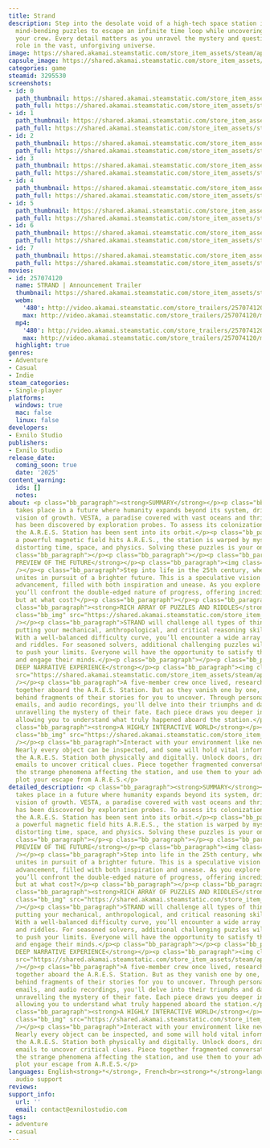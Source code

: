```yaml
---
title: Strand
description: Step into the desolate void of a high-tech space station in STRAND. Face
  mind-bending puzzles to escape an infinite time loop while uncovering the fate of
  your crew. Every detail matters as you unravel the mystery and question humanity’s
  role in the vast, unforgiving universe.
image: https://shared.akamai.steamstatic.com/store_item_assets/steam/apps/3295530/header.jpg?t=1732555337
capsule_image: https://shared.akamai.steamstatic.com/store_item_assets/steam/apps/3295530/0fc7eed6843b1eccb6489482a39c0151169109de/capsule_231x87.jpg?t=1732555337
categories: game
steamid: 3295530
screenshots:
- id: 0
  path_thumbnail: https://shared.akamai.steamstatic.com/store_item_assets/steam/apps/3295530/ss_a3e39da1947d6a254518403d49d8a9326e2c7bc2.600x338.jpg?t=1732555337
  path_full: https://shared.akamai.steamstatic.com/store_item_assets/steam/apps/3295530/ss_a3e39da1947d6a254518403d49d8a9326e2c7bc2.1920x1080.jpg?t=1732555337
- id: 1
  path_thumbnail: https://shared.akamai.steamstatic.com/store_item_assets/steam/apps/3295530/ss_033628d325d5d1f88af2c0c90c76f65b5de025e5.600x338.jpg?t=1732555337
  path_full: https://shared.akamai.steamstatic.com/store_item_assets/steam/apps/3295530/ss_033628d325d5d1f88af2c0c90c76f65b5de025e5.1920x1080.jpg?t=1732555337
- id: 2
  path_thumbnail: https://shared.akamai.steamstatic.com/store_item_assets/steam/apps/3295530/ss_600e8fef7703fd7c1a5ce6b59cc1b2838a37415a.600x338.jpg?t=1732555337
  path_full: https://shared.akamai.steamstatic.com/store_item_assets/steam/apps/3295530/ss_600e8fef7703fd7c1a5ce6b59cc1b2838a37415a.1920x1080.jpg?t=1732555337
- id: 3
  path_thumbnail: https://shared.akamai.steamstatic.com/store_item_assets/steam/apps/3295530/ss_8956cd2eaf2309f7cf6d890b1781081479bfe87f.600x338.jpg?t=1732555337
  path_full: https://shared.akamai.steamstatic.com/store_item_assets/steam/apps/3295530/ss_8956cd2eaf2309f7cf6d890b1781081479bfe87f.1920x1080.jpg?t=1732555337
- id: 4
  path_thumbnail: https://shared.akamai.steamstatic.com/store_item_assets/steam/apps/3295530/ss_955c749c12402a769fc18a79183d995e03f4ce86.600x338.jpg?t=1732555337
  path_full: https://shared.akamai.steamstatic.com/store_item_assets/steam/apps/3295530/ss_955c749c12402a769fc18a79183d995e03f4ce86.1920x1080.jpg?t=1732555337
- id: 5
  path_thumbnail: https://shared.akamai.steamstatic.com/store_item_assets/steam/apps/3295530/ss_281c97baaaccbd47cdf2a923e0bd2a8deca625fd.600x338.jpg?t=1732555337
  path_full: https://shared.akamai.steamstatic.com/store_item_assets/steam/apps/3295530/ss_281c97baaaccbd47cdf2a923e0bd2a8deca625fd.1920x1080.jpg?t=1732555337
- id: 6
  path_thumbnail: https://shared.akamai.steamstatic.com/store_item_assets/steam/apps/3295530/ss_d5716f23261414cd6e0d5e4ff615f4e43594fd1b.600x338.jpg?t=1732555337
  path_full: https://shared.akamai.steamstatic.com/store_item_assets/steam/apps/3295530/ss_d5716f23261414cd6e0d5e4ff615f4e43594fd1b.1920x1080.jpg?t=1732555337
- id: 7
  path_thumbnail: https://shared.akamai.steamstatic.com/store_item_assets/steam/apps/3295530/ss_5e7c67fa21071d43595ad3d742d4ae9355d1cf2b.600x338.jpg?t=1732555337
  path_full: https://shared.akamai.steamstatic.com/store_item_assets/steam/apps/3295530/ss_5e7c67fa21071d43595ad3d742d4ae9355d1cf2b.1920x1080.jpg?t=1732555337
movies:
- id: 257074120
  name: STRAND | Announcement Trailer
  thumbnail: https://shared.akamai.steamstatic.com/store_item_assets/steam/apps/257074120/28207cfeafb720d72a53b02c14d0f6fd68aefe73/movie_600x337.jpg?t=1731679793
  webm:
    '480': http://video.akamai.steamstatic.com/store_trailers/257074120/movie480_vp9.webm?t=1731679793
    max: http://video.akamai.steamstatic.com/store_trailers/257074120/movie_max_vp9.webm?t=1731679793
  mp4:
    '480': http://video.akamai.steamstatic.com/store_trailers/257074120/movie480.mp4?t=1731679793
    max: http://video.akamai.steamstatic.com/store_trailers/257074120/movie_max.mp4?t=1731679793
  highlight: true
genres:
- Adventure
- Casual
- Indie
steam_categories:
- Single-player
platforms:
  windows: true
  mac: false
  linux: false
developers:
- Exnilo Studio
publishers:
- Exnilo Studio
release_date:
  coming_soon: true
  date: '2025'
content_warning:
  ids: []
  notes:
about: <p class="bb_paragraph"><strong>SUMMARY</strong></p><p class="bb_paragraph">Strand
  takes place in a future where humanity expands beyond its system, driven by a shared
  vision of growth. VESTA, a paradise covered with vast oceans and thriving plankton,
  has been discovered by exploration probes. To assess its colonization potential,
  the A.R.E.S. Station has been sent into its orbit.</p><p class="bb_paragraph">When
  a powerful magnetic field hits A.R.E.S., the station is warped by mysterious phenomena,
  distorting time, space, and physics. Solving these puzzles is your only way to escape.</p><p
  class="bb_paragraph"></p><p class="bb_paragraph"></p><p class="bb_paragraph"><strong>A
  PREVIEW OF THE FUTURE</strong></p><p class="bb_paragraph"><img class="bb_img" src="https://shared.akamai.steamstatic.com/store_item_assets/steam/apps/3295530/extras/bedroom_traveling.gif?t=1732555337"
  /></p><p class="bb_paragraph">Step into life in the 25th century, where humanity
  unites in pursuit of a brighter future. This is a speculative vision of ideal technological
  advancement, filled with both inspiration and unease. As you explore this world,
  you’ll confront the double-edged nature of progress, offering incredible potential,
  but at what cost?</p><p class="bb_paragraph"></p><p class="bb_paragraph"></p><p
  class="bb_paragraph"><strong>RICH ARRAY OF PUZZLES AND RIDDLES</strong></p><p class="bb_paragraph"><img
  class="bb_img" src="https://shared.akamai.steamstatic.com/store_item_assets/steam/apps/3295530/extras/riddle.gif?t=1732555337"
  /></p><p class="bb_paragraph">STRAND will challenge all types of thinking processes,
  putting your mechanical, anthropological, and critical reasoning skills to the test.
  With a well-balanced difficulty curve, you’ll encounter a wide array of puzzles
  and riddles. For seasoned solvers, additional challenging puzzles will be available
  to push your limits. Everyone will have the opportunity to satisfy their curiosity
  and engage their minds.</p><p class="bb_paragraph"></p><p class="bb_paragraph"><strong>A
  DEEP NARRATIVE EXPERIENCE</strong></p><p class="bb_paragraph"><img class="bb_img"
  src="https://shared.akamai.steamstatic.com/store_item_assets/steam/apps/3295530/extras/narrative.gif?t=1732555337"
  /></p><p class="bb_paragraph">A five-member crew once lived, researched, and struggled
  together aboard the A.R.E.S. Station. But as they vanish one by one, they leave
  behind fragments of their stories for you to uncover. Through personal journals,
  emails, and audio recordings, you'll delve into their triumphs and darkest moments,
  unravelling the mystery of their fate. Each piece draws you deeper into their psyches,
  allowing you to understand what truly happened aboard the station.</p><p class="bb_paragraph"> </p><p
  class="bb_paragraph"><strong>A HIGHLY INTERACTIVE WORLD</strong></p><p class="bb_paragraph"><img
  class="bb_img" src="https://shared.akamai.steamstatic.com/store_item_assets/steam/apps/3295530/extras/interact.gif?t=1732555337"
  /></p><p class="bb_paragraph">Interact with your environment like never before.
  Nearly every object can be inspected, and some will hold vital information. Explore
  the A.R.E.S. Station both physically and digitally. Unlock doors, drawers, and encrypted
  emails to uncover critical clues. Piece together fragmented conversations to understand
  the strange phenomena affecting the station, and use them to your advantage as you
  plot your escape from A.R.E.S.</p>
detailed_description: <p class="bb_paragraph"><strong>SUMMARY</strong></p><p class="bb_paragraph">Strand
  takes place in a future where humanity expands beyond its system, driven by a shared
  vision of growth. VESTA, a paradise covered with vast oceans and thriving plankton,
  has been discovered by exploration probes. To assess its colonization potential,
  the A.R.E.S. Station has been sent into its orbit.</p><p class="bb_paragraph">When
  a powerful magnetic field hits A.R.E.S., the station is warped by mysterious phenomena,
  distorting time, space, and physics. Solving these puzzles is your only way to escape.</p><p
  class="bb_paragraph"></p><p class="bb_paragraph"></p><p class="bb_paragraph"><strong>A
  PREVIEW OF THE FUTURE</strong></p><p class="bb_paragraph"><img class="bb_img" src="https://shared.akamai.steamstatic.com/store_item_assets/steam/apps/3295530/extras/bedroom_traveling.gif?t=1732555337"
  /></p><p class="bb_paragraph">Step into life in the 25th century, where humanity
  unites in pursuit of a brighter future. This is a speculative vision of ideal technological
  advancement, filled with both inspiration and unease. As you explore this world,
  you’ll confront the double-edged nature of progress, offering incredible potential,
  but at what cost?</p><p class="bb_paragraph"></p><p class="bb_paragraph"></p><p
  class="bb_paragraph"><strong>RICH ARRAY OF PUZZLES AND RIDDLES</strong></p><p class="bb_paragraph"><img
  class="bb_img" src="https://shared.akamai.steamstatic.com/store_item_assets/steam/apps/3295530/extras/riddle.gif?t=1732555337"
  /></p><p class="bb_paragraph">STRAND will challenge all types of thinking processes,
  putting your mechanical, anthropological, and critical reasoning skills to the test.
  With a well-balanced difficulty curve, you’ll encounter a wide array of puzzles
  and riddles. For seasoned solvers, additional challenging puzzles will be available
  to push your limits. Everyone will have the opportunity to satisfy their curiosity
  and engage their minds.</p><p class="bb_paragraph"></p><p class="bb_paragraph"><strong>A
  DEEP NARRATIVE EXPERIENCE</strong></p><p class="bb_paragraph"><img class="bb_img"
  src="https://shared.akamai.steamstatic.com/store_item_assets/steam/apps/3295530/extras/narrative.gif?t=1732555337"
  /></p><p class="bb_paragraph">A five-member crew once lived, researched, and struggled
  together aboard the A.R.E.S. Station. But as they vanish one by one, they leave
  behind fragments of their stories for you to uncover. Through personal journals,
  emails, and audio recordings, you'll delve into their triumphs and darkest moments,
  unravelling the mystery of their fate. Each piece draws you deeper into their psyches,
  allowing you to understand what truly happened aboard the station.</p><p class="bb_paragraph"> </p><p
  class="bb_paragraph"><strong>A HIGHLY INTERACTIVE WORLD</strong></p><p class="bb_paragraph"><img
  class="bb_img" src="https://shared.akamai.steamstatic.com/store_item_assets/steam/apps/3295530/extras/interact.gif?t=1732555337"
  /></p><p class="bb_paragraph">Interact with your environment like never before.
  Nearly every object can be inspected, and some will hold vital information. Explore
  the A.R.E.S. Station both physically and digitally. Unlock doors, drawers, and encrypted
  emails to uncover critical clues. Piece together fragmented conversations to understand
  the strange phenomena affecting the station, and use them to your advantage as you
  plot your escape from A.R.E.S.</p>
languages: English<strong>*</strong>, French<br><strong>*</strong>languages with full
  audio support
reviews:
support_info:
  url: ''
  email: contact@exnilostudio.com
tags:
- adventure
- casual
---
```


